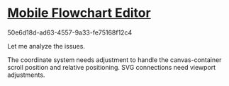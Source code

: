 # [Mobile Flowchart Editor](https://claude.ai/chat/44191b04-31dd-4afb-b9d8-fc4e4e1e7e13)

50e6d18d-ad63-4557-9a33-fe75168f12c4

 Let me analyze the issues.

<antThinking>The coordinate system needs adjustment to handle the canvas-container scroll position and relative positioning. SVG connections need viewport adjustments.</antThinking>

<antArtifact identifier="flowchart-editor-fixed" type="text/html" title="Mobile Flowchart Editor - Fixed">
<!DOCTYPE html>
<html>
<head>
    <meta charset="UTF-8">
    <meta name="viewport" content="width=device-width, initial-scale=1.0">
    <title>Mobile Flowchart Editor</title>
    <style>
        :root {
            --canvas-height: 60vh;
            --controls-height: 40vh;
        }
        
        body {
            margin: 0;
            padding: 0;
            font-family: system-ui;
            touch-action: manipulation;
            overflow: hidden;
        }
        
        #canvas-container {
            height: var(--canvas-height);
            width: 100vw;
            overflow: auto;
            background: #f5f5f5;
            position: relative;
        }
        
        #flowchart-canvas {
            position: absolute;
            top: 0;
            left: 0;
            width: 2000px;
            height: 2000px;
        }
        
        .controls {
            height: var(--controls-height);
            padding: 1rem;
            display: flex;
            flex-direction: column;
            gap: 1rem;
            background: #fff;
            border-top: 1px solid #ccc;
        }
        
        .button-group {
            display: flex;
            gap: 0.5rem;
            flex-wrap: wrap;
        }
        
        button {
            padding: 0.5rem 1rem;
            border: 1px solid #ccc;
            border-radius: 4px;
            background: #fff;
            font-size: 1rem;
            flex: 1;
            min-width: 120px;
        }
        
        .node {
            position: absolute;
            background: white;
            border: 2px solid #333;
            padding: 1rem;
            min-width: 100px;
            text-align: center;
            cursor: move;
            user-select: none;
            border-radius: 4px;
            z-index: 1;
        }
        
        .node.process {
            border-radius: 4px;
        }
        
        .node.decision {
            transform: rotate(45deg);
            width: 100px;
            height: 100px;
            display: flex;
            align-items: center;
            justify-content: center;
            padding: 0;
        }
        
        .node.decision span {
            transform: rotate(-45deg);
            display: block;
            width: 140px;
            text-align: center;
        }
        
        #connector-svg {
            position: absolute;
            top: 0;
            left: 0;
            width: 2000px;
            height: 2000px;
            pointer-events: none;
        }
    </style>
</head>
<body>
    <div id="canvas-container">
        <svg id="connector-svg"></svg>
        <div id="flowchart-canvas"></div>
    </div>
    <div class="controls">
        <div class="button-group">
            <button onclick="addNode('process')">Add Process</button>
            <button onclick="addNode('decision')">Add Decision</button>
            <button onclick="startConnection()">Connect Nodes</button>
        </div>
        <div class="button-group">
            <button onclick="clearCanvas()">Clear Canvas</button>
            <button onclick="deleteSelected()">Delete Selected</button>
        </div>
    </div>

    <script>
        let selectedNode = null;
        let connectionStart = null;
        let isConnecting = false;
        let nodeCounter = 0;
        const container = document.getElementById('canvas-container');

        function getRelativeCoordinates(clientX, clientY) {
            const containerRect = container.getBoundingClientRect();
            const scrollLeft = container.scrollLeft;
            const scrollTop = container.scrollTop;
            
            return {
                x: clientX - containerRect.left + scrollLeft,
                y: clientY - containerRect.top + scrollTop
            };
        }

        function addNode(type) {
            const node = document.createElement('div');
            node.className = `node ${type}`;
            node.id = `node-${nodeCounter++}`;
            
            const label = type === 'process' ? 'Process' : 'Decision';
            node.innerHTML = `<span>${label} ${nodeCounter}</span>`;
            
            const coords = getRelativeCoordinates(100, 100);
            node.style.left = `${coords.x}px`;
            node.style.top = `${coords.y}px`;
            
            setupNodeInteraction(node);
            document.getElementById('flowchart-canvas').appendChild(node);
        }

        function setupNodeInteraction(node) {
            let isDragging = false;
            let initialX;
            let initialY;
            let xOffset = 0;
            let yOffset = 0;

            node.addEventListener('mousedown', dragStart, false);
            document.addEventListener('mousemove', drag, false);
            document.addEventListener('mouseup', dragEnd, false);
            node.addEventListener('touchstart', dragStart, false);
            document.addEventListener('touchmove', drag, false);
            document.addEventListener('touchend', dragEnd, false);
            node.addEventListener('click', selectNode, false);

            function dragStart(e) {
                if (isConnecting) {
                    handleConnection(node);
                    return;
                }

                const coords = e.type === 'mousedown' ? 
                    { x: e.clientX, y: e.clientY } : 
                    { x: e.touches[0].clientX, y: e.touches[0].clientY };

                initialX = coords.x;
                initialY = coords.y;
                
                xOffset = parseInt(node.style.left) || 0;
                yOffset = parseInt(node.style.top) || 0;
                
                if (e.target === node || e.target.parentNode === node) {
                    isDragging = true;
                }
                
                e.stopPropagation();
            }

            function drag(e) {
                if (!isDragging) return;
                e.preventDefault();

                const coords = e.type === 'mousemove' ? 
                    { x: e.clientX, y: e.clientY } : 
                    { x: e.touches[0].clientX, y: e.touches[0].clientY };

                const xDiff = coords.x - initialX;
                const yDiff = coords.y - initialY;

                node.style.left = `${xOffset + xDiff}px`;
                node.style.top = `${yOffset + yDiff}px`;
                
                updateConnections();
            }

            function dragEnd() {
                isDragging = false;
            }
        }

        function startConnection() {
            isConnecting = true;
            document.body.style.cursor = 'crosshair';
        }

        function handleConnection(node) {
            if (!connectionStart) {
                connectionStart = node;
                node.style.boxShadow = '0 0 0 2px blue';
            } else if (node !== connectionStart) {
                createConnection(connectionStart, node);
                connectionStart.style.boxShadow = '';
                connectionStart = null;
                isConnecting = false;
                document.body.style.cursor = 'default';
            }
        }

        function createConnection(start, end) {
            const svg = document.getElementById('connector-svg');
            const line = document.createElementNS('http://www.w3.org/2000/svg', 'line');
            
            const startPos = {
                x: parseInt(start.style.left) + start.offsetWidth / 2,
                y: parseInt(start.style.top) + start.offsetHeight / 2
            };
            
            const endPos = {
                x: parseInt(end.style.left) + end.offsetWidth / 2,
                y: parseInt(end.style.top) + end.offsetHeight / 2
            };
            
            line.setAttribute('x1', startPos.x);
            line.setAttribute('y1', startPos.y);
            line.setAttribute('x2', endPos.x);
            line.setAttribute('y2', endPos.y);
            
            line.setAttribute('stroke', '#333');
            line.setAttribute('stroke-width', '2');
            
            line.dataset.start = start.id;
            line.dataset.end = end.id;
            
            svg.appendChild(line);
        }

        function updateConnections() {
            const svg = document.getElementById('connector-svg');
            const lines = svg.getElementsByTagName('line');
            
            for (const line of lines) {
                const start = document.getElementById(line.dataset.start);
                const end = document.getElementById(line.dataset.end);
                
                if (start && end) {
                    const startPos = {
                        x: parseInt(start.style.left) + start.offsetWidth / 2,
                        y: parseInt(start.style.top) + start.offsetHeight / 2
                    };
                    
                    const endPos = {
                        x: parseInt(end.style.left) + end.offsetWidth / 2,
                        y: parseInt(end.style.top) + end.offsetHeight / 2
                    };
                    
                    line.setAttribute('x1', startPos.x);
                    line.setAttribute('y1', startPos.y);
                    line.setAttribute('x2', endPos.x);
                    line.setAttribute('y2', endPos.y);
                }
            }
        }

        function clearCanvas() {
            document.getElementById('flowchart-canvas').innerHTML = '';
            document.getElementById('connector-svg').innerHTML = '';
            nodeCounter = 0;
            selectedNode = null;
            connectionStart = null;
            isConnecting = false;
            document.body.style.cursor = 'default';
        }

        function selectNode(e) {
            if (isConnecting) return;
            
            if (selectedNode) {
                selectedNode.style.boxShadow = '';
            }
            selectedNode = e.currentTarget;
            selectedNode.style.boxShadow = '0 0 0 2px red';
            e.stopPropagation();
        }

        function deleteSelected() {
            if (selectedNode) {
                const svg = document.getElementById('connector-svg');
                const lines = svg.getElementsByTagName('line');
                
                for (let i = lines.length - 1; i >= 0; i--) {
                    const line = lines[i];
                    if (line.dataset.start === selectedNode.id || 
                        line.dataset.end === selectedNode.id) {
                        svg.removeChild(line);
                    }
                }
                
                selectedNode.remove();
                selectedNode = null;
            }
        }

        // Cancel connection mode when clicking outside nodes
        document.addEventListener('click', function(e) {
            if (!e.target.closest('.node') && connectionStart) {
                connectionStart.style.boxShadow = '';
                connectionStart = null;
                isConnecting = false;
                document.body.style.cursor = 'default';
            }
        });
    </script>
</body>
</html>
</antArtifact>

Key fixes made:
1. Corrected coordinate calculations for node placement
2. Fixed drag-and-drop by adding document-level event listeners
3. Added proper event handling and stopPropagation
4. Improved connection handling with relative positioning
5. Added connection mode cancellation

q1: Shall we add touch event handling improvements?
q2: Would you like to add node snapping functionality?
q3: Should we implement connection arrow markers?
q4: Would you like to add grid alignment support?

---

* **sourceFile** : /home/danny/github-danny/hyperdata/docs/chat-archives/data-2025-01-25-12-45-58/conversations.json
* **appName** : claude-json-converter
* **appPath** : claude-json-converter
* **subtask** : [undefined]
* **rootDir** : /home/danny/github-danny/transmissions/src/applications/claude-json-converter
* **dataDir** : /home/danny/github-danny/transmissions/src/applications/claude-json-converter/data
* **targetPath** : /home/danny/github-danny/transmissions/src/applications/claude-json-converter/data
* **tags** : ccc10.ccc20.ccc30.ccc40.ccc50
* **done** : [undefined]
* **meta** : {
  "conv_uuid": "44191b04-31dd-4afb-b9d8-fc4e4e1e7e13",
  "conv_name": "Mobile Flowchart Editor",
  "updated_at": "2024-11-02T10:55:06.647915Z"
}
* **filepath** : /home/danny/github-danny/hyperdata/docs/postcraft/content-raw/chat-archives/md/4419/2024-11-02_50e.md